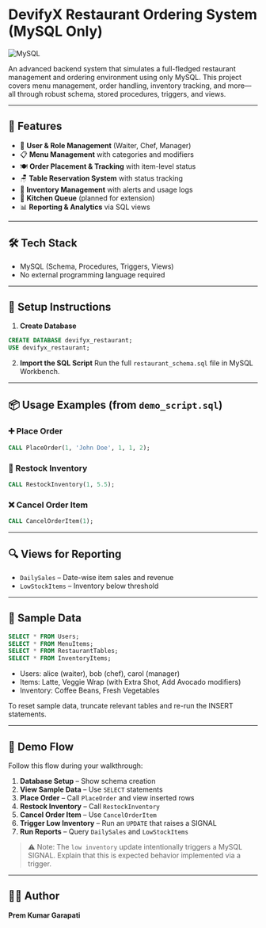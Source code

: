 # DevifyX Restaurant Ordering System (MySQL Only)

![MySQL](https://img.shields.io/badge/database-MySQL-blue.svg)

An advanced backend system that simulates a full-fledged restaurant management and ordering environment using only MySQL. This project covers menu management, order handling, inventory tracking, and more—all through robust schema, stored procedures, triggers, and views.

---

## 🚀 Features

- 🔐 **User & Role Management** (Waiter, Chef, Manager)
- 📋 **Menu Management** with categories and modifiers
- 🍽️ **Order Placement & Tracking** with item-level status
- 🪑 **Table Reservation System** with status tracking
- 🥫 **Inventory Management** with alerts and usage logs
- 🔧 **Kitchen Queue** (planned for extension)
- 📊 **Reporting & Analytics** via SQL views

---

## 🛠️ Tech Stack
- MySQL (Schema, Procedures, Triggers, Views)
- No external programming language required

---

## 🧰 Setup Instructions

1. **Create Database**
```sql
CREATE DATABASE devifyx_restaurant;
USE devifyx_restaurant;
```

2. **Import the SQL Script**
Run the full `restaurant_schema.sql` file in MySQL Workbench.

---

## 📦 Usage Examples (from `demo_script.sql`)

### ➕ Place Order
```sql
CALL PlaceOrder(1, 'John Doe', 1, 1, 2);
```

### 🔄 Restock Inventory
```sql
CALL RestockInventory(1, 5.5);
```

### ❌ Cancel Order Item
```sql
CALL CancelOrderItem(1);
```

---

## 🔍 Views for Reporting

- `DailySales` – Date-wise item sales and revenue
- `LowStockItems` – Inventory below threshold

---

## 🧪 Sample Data
```sql
SELECT * FROM Users;
SELECT * FROM MenuItems;
SELECT * FROM RestaurantTables;
SELECT * FROM InventoryItems;
```
- Users: alice (waiter), bob (chef), carol (manager)
- Items: Latte, Veggie Wrap (with Extra Shot, Add Avocado modifiers)
- Inventory: Coffee Beans, Fresh Vegetables

To reset sample data, truncate relevant tables and re-run the INSERT statements.

---

## 📸 Demo Flow

Follow this flow during your walkthrough:

1. **Database Setup** – Show schema creation
2. **View Sample Data** – Use `SELECT` statements
3. **Place Order** – Call `PlaceOrder` and view inserted rows
4. **Restock Inventory** – Call `RestockInventory`
5. **Cancel Order Item** – Use `CancelOrderItem`
6. **Trigger Low Inventory** – Run an `UPDATE` that raises a SIGNAL
7. **Run Reports** – Query `DailySales` and `LowStockItems`

> ⚠️ Note: The `low inventory` update intentionally triggers a MySQL SIGNAL. Explain that this is expected behavior implemented via a trigger.

---

## 👨‍💻 Author
**Prem Kumar Garapati**
